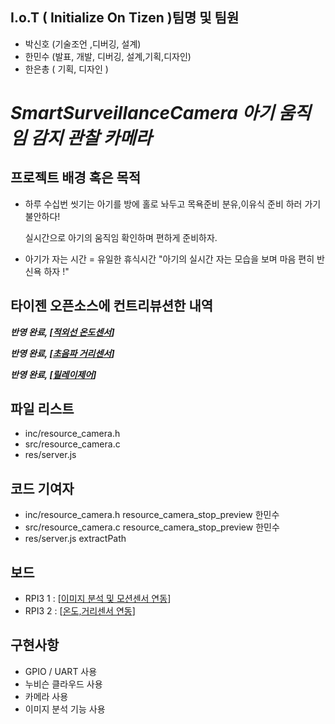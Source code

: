 

## I.o.T ( Initialize On Tizen )팀명 및 팀원
* 박신호 (기술조언 ,디버깅, 설계)
* 한민수 (발표, 개발, 디버깅, 설계,기획,디자인)
* 한은총 ( 기획, 디자인 ) 


# ***SmartSurveillanceCamera 아기 움직임 감지 관찰 카메라***


## 프로젝트 배경 혹은 목적
* 하루 수십번 씻기는 아기를 방에 홀로 놔두고 목욕준비 분유,이유식 준비 하러 가기 불안하다!
  
  실시간으로 아기의 움직임 확인하며 편하게 준비하자. 
* 아기가 자는 시간 = 유일한 휴식시간 "아기의 실시간 자는 모습을 보며 마음 편히 반신욕 하자 !"


## 타이젠 오픈소스에 컨트리뷰션한 내역

***반영 완료, [[적외선 온도센서](https://review.tizen.org/gerrit/#/c/apps/native/rcc/+/213558/)]***

***반영 완료, [[초음파 거리센서](https://review.tizen.org/gerrit/#/c/apps/native/rcc/+/214042/)]*** 

***반영 완료, [[릴레이제어](https://review.tizen.org/gerrit/#/c/apps/native/rcc/+/214279/)]***



## 파일 리스트  
* inc/resource_camera.h
* src/resource_camera.c
* res/server.js



## 코드 기여자  
 * inc/resource_camera.h resource_camera_stop_preview 한민수	
 * src/resource_camera.c resource_camera_stop_preview 한민수
 * res/server.js extractPath 


## 보드
  * RPI3 1 : [[이미지 분석 및 모션센서 연동](https://github.com/tizenhan/smart-camera)]
  * RPI3 2 : [[온도,거리센서 연동](https://github.com/tizenhan/smart-faucet)]


## 구현사항
  * GPIO / UART 사용
  * 누비슨 클라우드 사용
  * 카메라 사용
  * 이미지 분석 기능 사용
